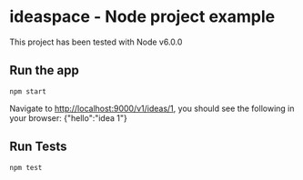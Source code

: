 # ideaspace - Node project example
This project has been tested with Node v6.0.0

## Run the app
    npm start

Navigate to [http://localhost:9000/v1/ideas/1](http://localhost:9000/v1/ideas/1), you should see the following in your browser:
    {"hello":"idea 1"}

## Run Tests
    npm test
